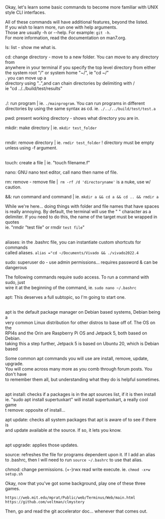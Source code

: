 Okay, let's learn some basic commands to become more familiar with UNIX style CLI interfaces.<br>

All of these commands will have additional features, beyond the listed.<br>
If you wish to learn more, run one with help arguments.<br>
Those are usually -h or --help. For example: ```git -h```.<br>
For more information, read the documentation on man7.org.<br>

ls: list - show me what is. <br>

cd: change directory - move to a new folder. You can move to any directory from<br>
anywhere in your terminal if you specify the top level directory from either <br>
the system root "/" or system home "~/", ie "cd ~/"<br>. you can move up a <br>
directory using "..",and can chain directories by delimiting with / <br> 
ie "cd ../../build/test/results"<br><br>

./: run program | ie. ```./mainprogram```. You can run programs in different <br>
directories by using the same syntax as cd. ie. ```./../../build/test/test.a```<br>

pwd: present working directory - shows what directory you are in.<br>

mkdir: make directory | ie. ```mkdir test_folder```<br><br>

rmdir: remove directory | ie. ```rmdir test_folder``` ! directory must be empty<br> 
unless using -f argument.<br><br>

touch: create a file | ie. "touch filename.f"<br>

nano: GNU nano text editor, call nano then name of file. <br>

rm: remove - remove file |``` rm -rf /d 'directoryname'``` is a nuke, use w/ caution.<br>

&&: run command and command | ie. ```mkdir a && cd a && cd .. && rmdir a``` <br>

While we're here... doing things with folder and file names that have spaces<br>
is really annoying. By default, the terminal will use the " " character as a <br>
delimiter. If you need to do this, the name of the target must be wrapped in quotes<br>
ie. "rmdir "test file" or rmdir `test file`"<br><br>

aliases: in the .bashrc file, you can instantiate custom shortcuts for commands <br>
called aliases. ```alias ="cd ~/Documents/Vivado && ./vivado2022.4``` <br>

sudo: superuser do - use admin permissions... requires password & can be dangerous <br>

The following commands require sudo access. To run a command with sudo, just <br>
wire it at the beginning of the command, ie. ```sudo nano ~/.bashrc```<br>

apt: This deserves a full subtopic, so I'm going to start one.<br><br>

apt is the default package manager on Debian based systems, Debian being a <br>
very common Linux distribution for other distros to base off of. The OS on the <br>
RPI4s and the Orin are Raspberry Pi OS and Jetpack 5, both based on Debian. <br>
taking this a step further, Jetpack 5 is based on Ubuntu 20, which is Debian based <br>

Some common apt commands you will use are install, remove, update, upgrade.<br>
You will come across many more as you comb through forum posts. You don't have <br>
to remember them all, but understanding what they do is helpful sometimes.<br><br>

apt install: checks if a packages is in the apt sources list, if it is then install <br>
ie. "sudo apt install supertuxkart" will install supertuxkart, a really cool game <br>
t remove: opposite of install...<br>

apt update: checks all system packages that apt is aware of to see if there is <br>
and update available at the source. If so, it lets you know. <br><br>

apt upgrade: applies those updates.<br>

source: refreshes the file for programs dependent upon it. If I add an alias <br>
to .bashrc, then I will need to run ```source ~/.bashrc``` to use that alias.<br> 

chmod: change permissions. (+-)rwx read write execute. ie. ```chmod -x+w setup.sh```<br>

Okay, now that you've got some background, play one of these three games.<br>
``` https://gitlab.com/slackermedia/bashcrawl
https://web.mit.edu/mprat/Public/web/Terminus/Web/main.html
https://github.com/veltman/clmystery
```

Then, go and read the git accelerator doc... whenever that comes out. 
